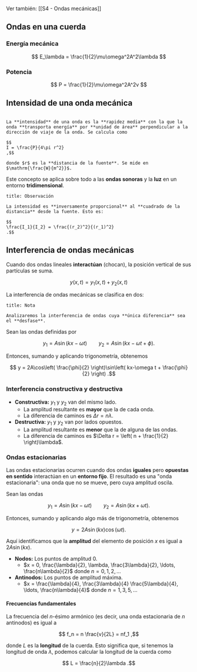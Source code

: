 Ver también: [[S4 - Ondas mecánicas]]

## Ondas en una cuerda

### Energía mecánica

$$
E_\lambda = \frac{1}{2}\mu\omega^2A^2\lambda
$$

### Potencia

$$
P = \frac{1}{2}\mu\omega^2A^2v
$$

## Intensidad de una onda mecánica

```ad-definition

La **intensidad** de una onda es la **rapidez media** con la que la onda **transporta energía** por **unidad de área** perpendicular a la dirección de viaje de la onda. Se calcula como

$$
I = \frac{P}{4\pi r^2}
,$$

donde $r$ es la **distancia de la fuente**. Se mide en $\mathrm{\frac{W}{m^2}}$.

```

Este concepto se aplica sobre todo a las **ondas sonoras** y la **luz** en un entorno **tridimensional**.

```ad-note
title: Observación

La intensidad es **inversamente proporcional** al **cuadrado de la distancia** desde la fuente. Esto es:

$$
\frac{I_1}{I_2} = \frac{(r_2)^2}{(r_1)^2}
.$$

```

## Interferencia de ondas mecánicas

Cuando dos ondas lineales **interactúan** (chocan), la posición vertical de sus partículas se suma.

$$
y(x,t) = y_1(x,t) + y_2(x,t)
$$

La interferencia de ondas mecánicas se clasifica en dos:


```ad-note
title: Nota

Analizaremos la interferencia de ondas cuya **única diferencia** sea el **desfase**.

```


Sean las ondas definidas por

$$
y_1 = A\sin(kx - \omega t) \qquad y_2 = A\sin(kx - \omega t + \phi)
.$$

Entonces, sumando y aplicando trigonometría, obtenemos

$$
y = 2A\cos\left( \frac{\phi}{2} \right)\sin\left( kx-\omega t + \frac{\phi}{2} \right)
.$$

### Interferencia constructiva y destructiva

- **Constructiva:** $y_1$ y $y_2$ van del mismo lado.
	- La amplitud resultante es **mayor** que la de cada onda.
	- La diferencia de caminos es $\Delta r = n\lambda$.
- **Destructiva:** $y_1$ y $y_2$ van por lados opuestos.
	- La amplitud resultante es **menor** que la de alguna de las ondas.
	- La diferencia de caminos es $\Delta r = \left( n + \frac{1}{2} \right)\lambda$.
### Ondas estacionarias

Las ondas estacionarias ocurren cuando dos ondas **iguales** pero **opuestas en sentido** interactúan en un **entorno fijo**. El resultado es una "onda estacionaria": una onda que no se mueve, pero cuya amplitud oscila.

Sean las ondas

$$
y_1 = A\sin(kx - \omega t) \qquad y_2 = A\sin(kx + \omega t)
.$$

Entonces, sumando y aplicando algo más de trigonometría, obtenemos

$$
y = 2A\sin(kx)\cos(\omega t)
.$$

Aquí identificamos que la **amplitud** del elemento de posición $x$ es igual a $2A\sin(kx)$.

- **Nodos:** Los puntos de amplitud $0$.
	- $x = 0, \frac{\lambda}{2}, \lambda, \frac{3\lambda}{2}, \ldots, \frac{n\lambda}{2}$ donde $n = 0, 1, 2, \ldots$
- **Antinodos:** Los puntos de amplitud máxima.
	- $x = \frac{\lambda}{4}, \frac{3\lambda}{4} \frac{5\lambda}{4}, \ldots, \frac{n\lambda}{4}$ donde $n = 1, 3, 5, \ldots$

#### Frecuencias fundamentales

La frecuencia del $n$-ésimo armónico (es decir, una onda estacionaria de $n$ antinodos) es igual a

$$
f_n = n \frac{v}{2L} = nf_1
,$$

donde $L$ es la **longitud** de la cuerda. Esto significa que, si tenemos la longitud de onda $\lambda$, podemos calcular la longitud de la cuerda como

$$
L = \frac{n}{2}\lambda
.$$